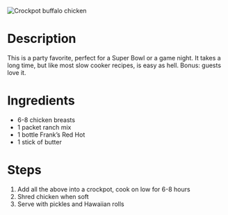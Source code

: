 ![Crockpot buffalo chicken](https://chowdown.io/images/crockpot-buffalo-chicken.jpg)

# Description

This is a party favorite, perfect for a Super Bowl or a game night. It takes a long time, but like most slow cooker recipes, is easy as hell. Bonus: guests love it.

# Ingredients

* 6-8 chicken breasts
* 1 packet ranch mix
* 1 bottle Frank’s Red Hot
* 1 stick of butter

# Steps

1. Add all the above into a crockpot, cook on low for 6-8 hours
2. Shred chicken when soft
3. Serve with pickles and Hawaiian rolls

